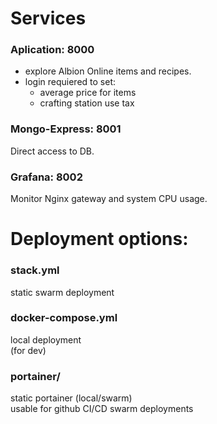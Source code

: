 # Services

### Aplication: 8000
- explore Albion Online items and recipes.  
- login requiered to set:
  - average price for items
  - crafting station use tax

### Mongo-Express: 8001
Direct access to DB.

### Grafana: 8002
Monitor Nginx gateway and system CPU usage.




# Deployment options:

### stack.yml
static swarm deployment


### docker-compose.yml
local deployment  
(for dev)

### portainer/
static portainer (local/swarm)  
usable for github CI/CD swarm deployments
